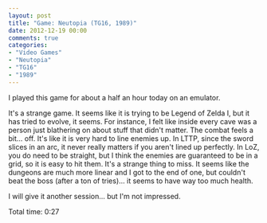 ```yaml
---
layout: post
title: "Game: Neutopia (TG16, 1989)"
date: 2012-12-19 00:00
comments: true
categories:
- "Video Games"
- "Neutopia"
- "TG16"
- "1989"
---
```


I played this game for about a half an hour today on an emulator.

It's a strange game. It seems like it is trying to be Legend of
Zelda I, but it has tried to evolve, it seems. For instance, I
felt like inside every cave was a person just blathering on about
stuff that didn't matter. The combat feels a bit... off. It's
like it is very hard to line enemies up. In LTTP, since the sword
slices in an arc, it never really matters if you aren't lined up
perfectly. In LoZ, you do need to be straight, but I think the
enemies are guaranteed to be in a grid, so it is easy to hit
them. It's a strange thing to miss. It seems like the dungeons
are much more linear and I got to the end of one, but couldn't
beat the boss (after a ton of tries)... it seems to have way too
much health.

I will give it another session... but I'm not impressed.

Total time: 0:27
